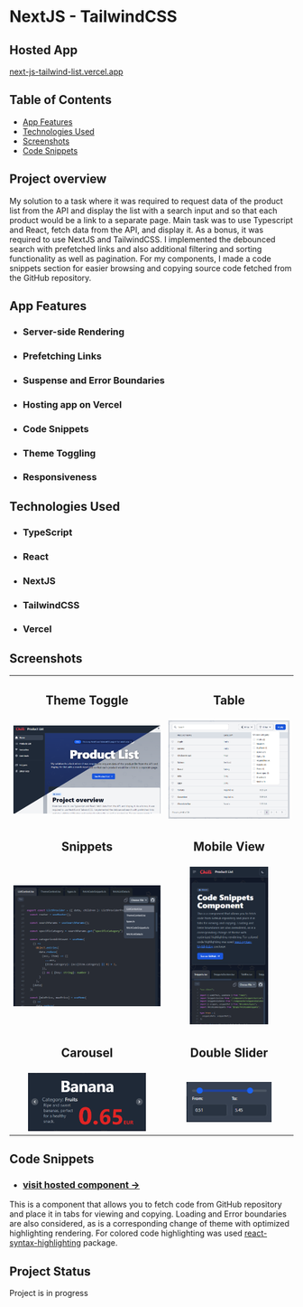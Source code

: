 # NextJS - TailwindCSS 

## Hosted App 
[next-js-tailwind-list.vercel.app](https://next-js-tailwind-list.vercel.app)

## Table of Contents
* [App Features](#app-features)
* [Technologies Used](#technologies-used)
* [Screenshots](#screenshots)
* [Code Snippets](#code-snippets)

## Project overview

My solution to a task where it was required to request data of the product list from the API and display the list with a search input and so that each product would be a link to a separate page. Main task was to use Typescript and React, fetch data from the API, and display it. As a bonus, it was required to use NextJS and TailwindCSS. I implemented the debounced search with prefetched links and also additional filtering and sorting functionality as well as pagination. For my components, I made a code snippets section for easier browsing and copying source code fetched from the GitHub repository.


## App Features 
- ### Server-side Rendering
- ### Prefetching Links
- ### Suspense and Error Boundaries
- ### Hosting app on Vercel
- ### Code Snippets
- ### Theme Toggling
- ### Responsiveness

## Technologies Used

- ### TypeScript
- ### React
- ### NextJS
- ### TailwindCSS
- ### Vercel





## Screenshots
<table>
  <tr>
    <td> <h2 align="center">Theme Toggle</h2> </td>
    <td> <h2 align="center">Table</h2> </td>
  </tr>
  <tr>
    <td> <img src="https://github.com/nick-r-o-s-e/NextJS-Tailwind/blob/main/public/assets/images/screenshots/list-theme-screenshot.png"  alt="1" width = 100%  ></td>
    <td> <img src="https://github.com/nick-r-o-s-e/NextJS-Tailwind/blob/main/public/assets/images/screenshots/table-screenshot.png"  alt="1" width = 100%  > </td>
  </tr> 
  <tr>
    <td> <h2 align="center">Snippets</h2> </td>
    <td> <h2 align="center">Mobile View</h2> </td>
  </tr>
  <tr>
    <td> <img src="https://github.com/nick-r-o-s-e/NextJS-Tailwind/blob/main/public/assets/images/screenshots/snippets-screenshot.png"  alt="1" width = 100%  ></td>
    <td align="center"><img src="https://github.com/nick-r-o-s-e/NextJS-Tailwind/blob/main/public/assets/images/screenshots/mobile-view-screenshot.png"  alt="1" width = 65%  >  </td>
  </tr> 
  <tr>
    <td> <h2 align="center">Carousel</h2> </td>
    <td> <h2 align="center">Double Slider</h2> </td>
  </tr>
  <tr>
    <td align="center"><img src="https://github.com/nick-r-o-s-e/NextJS-Tailwind/blob/main/public/assets/images/screenshots/carousel-screenshot.png"  alt="1" width = 80%  >  </td>
    <td align="center"> <img src="https://github.com/nick-r-o-s-e/NextJS-Tailwind/blob/main/public/assets/images/screenshots/double-slider-screenshot.png"  alt="1" width = 70%  ></td>
  </tr> 
</table>

## Code Snippets 
- ### [visit hosted component →](https://next-js-tailwind-list.vercel.app/snippets)

This is a component that allows you to fetch code from GitHub repository and place it in tabs for viewing and copying. Loading and Error boundaries are also considered, as is a corresponding change of theme with optimized highlighting rendering. For colored code highlighting was used [react-syntax-highlighting](https://www.npmjs.com/package/react-syntax-highlighter) package.

## Project Status
Project is in progress

